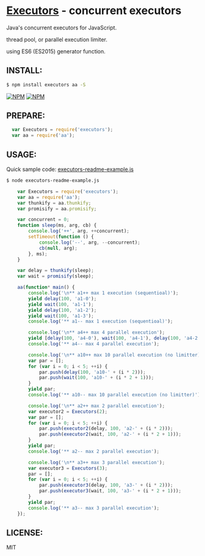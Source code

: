 [Executors](https://www.npmjs.com/package/executors) - concurrent executors
====

  Java's concurrent executors for JavaScript.

  thread pool, or parallel execution limiter.

  using ES6 (ES2015) generator function.

INSTALL:
----

```bash
$ npm install executors aa -S
```

[![NPM](https://nodei.co/npm/executors.png?downloads=true&downloadRank=true&stars=true)](https://nodei.co/npm/executors/)
[![NPM](https://nodei.co/npm-dl/executors.png?height=2)](https://nodei.co/npm/executors/)


PREPARE:
----

```js
  var Executors = require('executors');
  var aa = require('aa');
```


USAGE:
----

  Quick sample code: [executors-readme-example.js](examples/executors-readme-example.js#readme)

```bash
$ node executors-readme-example.js
```

```js
	var Executors = require('executors');
	var aa = require('aa');
	var thunkify = aa.thunkify;
	var promisify = aa.promisify;

	var concurrent = 0;
	function sleep(ms, arg, cb) {
		console.log('++', arg, ++concurrent);
		setTimeout(function () {
			console.log('--', arg, --concurrent);
			cb(null, arg);
		}, ms);
	}

	var delay = thunkify(sleep);
	var wait = promisify(sleep);

	aa(function* main() {
		console.log('\n** a1++ max 1 execution (sequentioal)');
		yield delay(100, 'a1-0');
		yield wait(100, 'a1-1');
		yield delay(100, 'a1-2');
		yield wait(100, 'a1-3');
		console.log('** a1-- max 1 execution (sequentioal)');

		console.log('\n** a4++ max 4 parallel execution');
		yield [delay(100, 'a4-0'), wait(100, 'a4-1'), delay(100, 'a4-2'), wait(100, 'a4-3')];
		console.log('** a4-- max 4 parallel execution');

		console.log('\n** a10++ max 10 parallel execution (no limitter)');
		var par = [];
		for (var i = 0; i < 5; ++i) {
			par.push(delay(100, 'a10-' + (i * 2)));
			par.push(wait(100, 'a10-' + (i * 2 + 1)));
		}
		yield par;
		console.log('** a10-- max 10 parallel execution (no limitter)');

		console.log('\n** a2++ max 2 parallel execution');
		var executor2 = Executors(2);
		var par = [];
		for (var i = 0; i < 5; ++i) {
			par.push(executor2(delay, 100, 'a2-' + (i * 2)));
			par.push(executor2(wait, 100, 'a2-' + (i * 2 + 1)));
		}
		yield par;
		console.log('** a2-- max 2 parallel execution');

		console.log('\n** a3++ max 3 parallel execution');
		var executor3 = Executors(3);
		par = [];
		for (var i = 0; i < 5; ++i) {
			par.push(executor3(delay, 100, 'a3-' + (i * 2)));
			par.push(executor3(wait, 100, 'a3-' + (i * 2 + 1)));
		}
		yield par;
		console.log('** a3-- max 3 parallel execution');
	});
```

LICENSE:
----

  MIT
